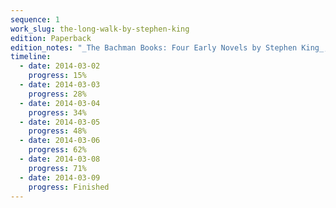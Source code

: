```yaml
---
sequence: 1
work_slug: the-long-walk-by-stephen-king
edition: Paperback
edition_notes: "_The Bachman Books: Four Early Novels by Stephen King_, Signet Books, 1986"
timeline:
  - date: 2014-03-02
    progress: 15%
  - date: 2014-03-03
    progress: 28%
  - date: 2014-03-04
    progress: 34%
  - date: 2014-03-05
    progress: 48%
  - date: 2014-03-06
    progress: 62%
  - date: 2014-03-08
    progress: 71%
  - date: 2014-03-09
    progress: Finished
---
```

